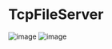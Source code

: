 # TcpFileServer
![image](https://github.com/user-attachments/assets/f85d29d5-1ba8-4648-a3d6-2b25a7cde264)
![image](https://github.com/user-attachments/assets/fdf6ab73-a0cf-479e-9d1c-efdb36327726)

